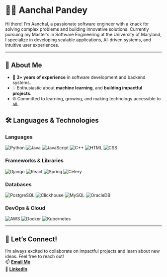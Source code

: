# 👩‍💻 Aanchal Pandey  

Hi there! I'm Aanchal, a passionate software engineer with a knack for solving complex problems and building innovative solutions. Currently pursuing my Master’s in Software Engineering at the University of Maryland, I specialize in developing scalable applications, AI-driven systems, and intuitive user experiences.  

---

## 🚀 About Me  
- 🌟 **3+ years of experience** in software development and backend systems.  
- 💡 Enthusiastic about **machine learning**, and **building impactful projects**.  
- 🌐 Committed to learning, growing, and making technology accessible to all.  

## 🛠️ Languages & Technologies  

### **Languages**  
![Python](https://img.shields.io/badge/-Python-3776AB?logo=python&logoColor=white&style=for-the-badge)
![Java](https://img.shields.io/badge/-Java-007396?logo=java&logoColor=white&style=for-the-badge)
![JavaScript](https://img.shields.io/badge/-JavaScript-F7DF1E?logo=javascript&logoColor=black&style=for-the-badge)
![C++](https://img.shields.io/badge/-C++-00599C?logo=cplusplus&logoColor=white&style=for-the-badge)
![HTML](https://img.shields.io/badge/-HTML5-E34F26?logo=html5&logoColor=white&style=for-the-badge)
![CSS](https://img.shields.io/badge/-CSS3-1572B6?logo=css3&logoColor=white&style=for-the-badge)

### **Frameworks & Libraries**  
![Django](https://img.shields.io/badge/-Django-092E20?logo=django&logoColor=white&style=for-the-badge)
![React](https://img.shields.io/badge/-React-61DAFB?logo=react&logoColor=black&style=for-the-badge)
![Spring](https://img.shields.io/badge/-Spring-6DB33F?logo=spring&logoColor=white&style=for-the-badge)
![Celery](https://img.shields.io/badge/-Celery-37814A?logo=celery&logoColor=white&style=for-the-badge)

### **Databases**  
![PostgreSQL](https://img.shields.io/badge/-PostgreSQL-4169E1?logo=postgresql&logoColor=white&style=for-the-badge)
![Clickhouse](https://img.shields.io/badge/-ClickHouse-F6E05E?logo=clickhouse&logoColor=black&style=for-the-badge)
![MySQL](https://img.shields.io/badge/-MySQL-4479A1?logo=mysql&logoColor=white&style=for-the-badge)
![OracleDB](https://img.shields.io/badge/-OracleDB-F80000?logo=oracle&logoColor=white&style=for-the-badge)

### **DevOps & Cloud**  
![AWS](https://img.shields.io/badge/-AWS-232F3E?logo=amazon-aws&logoColor=white&style=for-the-badge)
![Docker](https://img.shields.io/badge/-Docker-2496ED?logo=docker&logoColor=white&style=for-the-badge)
![Kubernetes](https://img.shields.io/badge/-Kubernetes-326CE5?logo=kubernetes&logoColor=white&style=for-the-badge)
 
---

## 💬 Let’s Connect!  
I’m always excited to collaborate on impactful projects and learn about new ideas. Feel free to reach out!  
📫 **[Email Me](mailto:apandey5@umd.edu)**  
🔗 **[LinkedIn](https://www.linkedin.com/in/aanchalpandey23)**  
